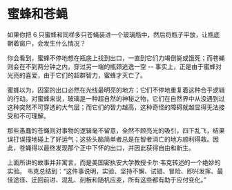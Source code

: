 # 蜜蜂和苍蝇
  
如果你把 6 只蜜蜂和同样多只苍蝇装进一个玻璃瓶中，然后将瓶子平放，让瓶底朝着窗户，会发生什么情况？

你会看到，蜜蜂不停地想在瓶底上找到出口，一直到它们力竭倒毙或饿死；而苍蝇则会在不到两分钟之内，穿过另一端的瓶颈逃逸一空 -- 事实上，正是由于蜜蜂对光亮的喜爱，由于它们的超群智力，蜜蜂才灭亡了。

蜜蜂以为，囚室的出口必然在光线最明亮的地方；它们不停地重复着这种合乎逻辑的行动。对蜜蜂来说，玻璃是一种超自然的神秘之物，它们在自然界中从没遇到过这种突然不可穿透的大气层；而它们的智力越高，这种奇怪的障碍就越显得无法接受和不可理解。

那些愚蠢的苍蝇则对事物的逻辑毫不留意，全然不顾亮光的吸引，四下乱飞，结果误打误撞地碰上了好运气；这些头脑简单者总是在智者消亡的地方顺利得救。因此，苍蝇得以最终发现那个正中下怀的出口，并因此获得自由和新生。

上面所讲的故事并非寓言，而是美国密执安大学教授卡尔·韦克转述的一个绝妙的实验。 韦克总结到：“这件事说明，实验、坚持不懈、试错、冒险、即兴发挥、最佳途径、迂回前进、混乱、刻板和随机应变，所有这些都有助于应付变化。”
  
